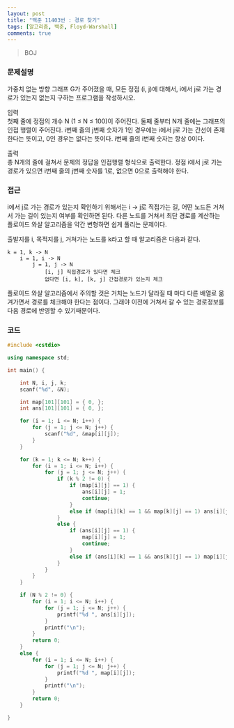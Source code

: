 ```yaml
---
layout: post
title: "백준 11403번 : 경로 찾기"
tags: [알고리즘, 백준, Floyd-Warshall]
comments: true
---
```


> BOJ  

### 문제설명  
가중치 없는 방향 그래프 G가 주어졌을 때, 모든 정점 (i, j)에 대해서, i에서 j로 가는 경로가 있는지 없는지 구하는 프로그램을 작성하시오.  

입력  
첫째 줄에 정점의 개수 N (1 ≤ N ≤ 100)이 주어진다. 둘째 줄부터 N개 줄에는 그래프의 인접 행렬이 주어진다. i번째 줄의 j번째 숫자가 1인 경우에는 i에서 j로 가는 간선이 존재한다는 뜻이고, 0인 경우는 없다는 뜻이다. i번째 줄의 i번째 숫자는 항상 0이다.  

출력  
총 N개의 줄에 걸쳐서 문제의 정답을 인접행렬 형식으로 출력한다. 정점 i에서 j로 가는 경로가 있으면 i번째 줄의 j번째 숫자를 1로, 없으면 0으로 출력해야 한다.  

### 접근  
i에서 j로 가는 경로가 있는지 확인하기 위해서는 i -> j로 직접가는 길, 어떤 노드든 거쳐서 가는 길이 있는지 여부를 확인하면 된다. 다른 노드를 거쳐서 최단 경로를 계산하는 플로이드 와샬 알고리즘을 약간 변형하면 쉽게 풀리는 문제이다.  

출발지를 i, 목적지를 j, 거쳐가는 노드를 k라고 할 때 알고리즘은 다음과 같다.  
~~~
k = 1, k -> N
    i = 1, i -> N
        j = 1, j -> N
            [i, j] 직접경로가 있다면 체크
            없다면 [i, k], [k, j] 간접경로가 있는지 체크
~~~

플로이드 와샬 알고리즘에서 주의할 것은 거치는 노드가 달라질 때 마다 다른 배열로 옮겨가면서 경로를 체크해야 한다는 점이다. 그래야 이전에 거쳐서 갈 수 있는 경로정보를 다음 경로에 반영할 수 있기때문이다.  

### 코드  
~~~c++
#include <cstdio>

using namespace std;

int main() {

    int N, i, j, k;
    scanf("%d", &N);

    int map[101][101] = { 0, };
    int ans[101][101] = { 0, };

    for (i = 1; i <= N; i++) {
        for (j = 1; j <= N; j++) {
            scanf("%d", &map[i][j]);
        }
    }

    for (k = 1; k <= N; k++) {
        for (i = 1; i <= N; i++) {
            for (j = 1; j <= N; j++) {
                if (k % 2 != 0) {
                    if (map[i][j] == 1) {
                        ans[i][j] = 1;
                        continue;
                    }
                    else if (map[i][k] == 1 && map[k][j] == 1) ans[i][j] = 1;
                }
                else {
                    if (ans[i][j] == 1) {
                        map[i][j] = 1;
                        continue;
                    }
                    else if (ans[i][k] == 1 && ans[k][j] == 1) map[i][j] = 1;
                }
            }
        }
    }

    if (N % 2 != 0) {
        for (i = 1; i <= N; i++) {
            for (j = 1; j <= N; j++) {
                printf("%d ", ans[i][j]);
            }
            printf("\n");
        }
        return 0;
    }
    else {
        for (i = 1; i <= N; i++) {
            for (j = 1; j <= N; j++) {
                printf("%d ", map[i][j]);
            }
            printf("\n");
        }
        return 0;        
    }

}
~~~
